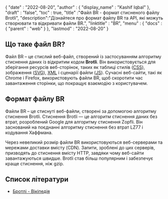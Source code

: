 {
  "date" : "2022-08-20",
  "author" : {
    "display_name" : "Kashif Iqbal"
},
  "draft" : "false",
  "toc" : true,
  "title" :"Файл BR - формат стисненого файлу Brotli",
  "description":"Дізнайтеся про формат файлу BR та API, які можуть створювати та відкривати файли BR.",
  "linktitle" : "BR",
  "menu" : {
    "docs" : {
      "parent" : "web"
}
},
  "lastmod" : "2022-08-20"
}

## Що таке файл BR?

Файл BR – це стислий веб-файл, створений із застосуванням алгоритму стиснення даних із відкритим кодом **Brotli**. Він використовується для зберігання ресурсів веб-сторінок, таких як таблиці стилів ([CSS](/uk/web/css/)), зображення ([SVG](/uk/page-description-language/svg/)), [XML](/uk/web/xml/) і сценарії файли ([JS](/uk/web/js/)). Сучасні веб-сайти, такі як Chrome і Firefox, використовують файли BR, щоб скоротити час завантаження сторінки, що покращує взаємодію з користувачем.

## Формат файлу BR

Файли BR – це стиснуті веб-файли, створені за допомогою алгоритму стиснення Brotli. Стиснення Brotli — це алгоритм стиснення даних без втрат, розроблений Google для алгоритму стиснення Zopfli. Він заснований на поєднанні алгоритму стиснення без втрат LZ77 і кодування Хаффмана.

Через невеликий розмір файли BR використовуються веб-серверами та мережами доставки вмісту (CDN). Запити, зроблені до цих серверів, призводять до стиснення вмісту HTTP, завдяки чому веб-сайти завантажуються швидше. Brotli став більш популярним і забезпечує краще стиснення, ніж gzip.

## Список літератури

* [Бротлі - Вікіпедія](https://en.wikipedia.org/wiki/Бротлі)


